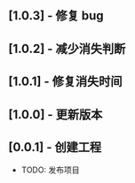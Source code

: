 ## [1.0.3] - 修复 bug

## [1.0.2] - 减少消失判断

## [1.0.1] - 修复消失时间

## [1.0.0] - 更新版本

## [0.0.1] - 创建工程

- TODO: 发布项目
